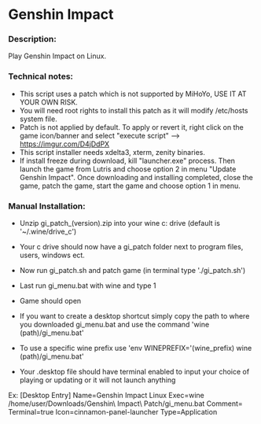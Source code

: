 # Genshin Impact

### Description:
Play Genshin Impact on Linux.

### Technical notes:
- This script uses a patch which is not supported by MiHoYo, USE IT AT YOUR OWN RISK.
- You will need root rights to install this patch as it will modify /etc/hosts system file.
- Patch is not applied by default. To apply or revert it, right click on the game icon/banner and select "execute script" --> https://imgur.com/D4jDdPX
- This script installer needs xdelta3, xterm, zenity binaries.
- If install freeze during download, kill "launcher.exe" process. Then launch the game from Lutris and choose option 2 in menu "Update Genshin Impact".  Once downloading and installing completed, close the game, patch the game, start the game and choose option 1 in menu.


### Manual Installation:

- Unzip gi_patch_(version).zip into your wine c: drive (default is '~/.wine/drive_c')
- Your c drive should now have a gi_patch folder next to program files, users, windows ect.
- Now run gi_patch.sh and patch game (in terminal type './gi_patch.sh')
- Last run gi_menu.bat with wine and type 1
- Game should open
- If you want to create a desktop shortcut simply copy the path to where you downloaded gi_menu.bat and use the command 'wine (path)/gi_menu.bat'
- To use a specific wine prefix use 'env WINEPREFIX='(wine_prefix) wine (path)/gi_menu.bat' 

- Your .desktop file should have terminal enabled to input your choice of playing or updating or it will not launch anything

Ex:
[Desktop Entry]
Name=Genshin Impact Linux
Exec=wine /home/user/Downloads/Genshin\ Impact\ Patch/gi_menu.bat
Comment=
Terminal=true
Icon=cinnamon-panel-launcher
Type=Application
